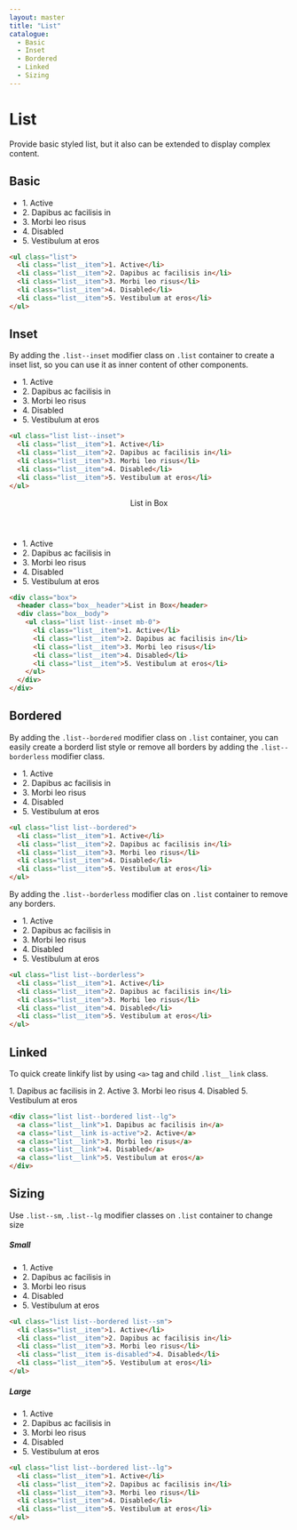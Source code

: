 ```yaml
---
layout: master
title: "List"
catalogue:
  - Basic
  - Inset
  - Bordered
  - Linked
  - Sizing
---
```


# List

Provide basic styled list, but it also can be extended to display complex content.

## Basic

<section class="snippet">
  <div class="snippet__preview">
    <ul class="list">
      <li class="list__item">1. Active</li>
      <li class="list__item">2. Dapibus ac facilisis in</li>
      <li class="list__item">3. Morbi leo risus</li>
      <li class="list__item">4. Disabled</li>
      <li class="list__item">5. Vestibulum at eros</li>
    </ul>
  </div>
  <div class="snippet__source">

```html
<ul class="list">
  <li class="list__item">1. Active</li>
  <li class="list__item">2. Dapibus ac facilisis in</li>
  <li class="list__item">3. Morbi leo risus</li>
  <li class="list__item">4. Disabled</li>
  <li class="list__item">5. Vestibulum at eros</li>
</ul>
```

  </div>
</section>

## Inset

By adding the `.list--inset` modifier class on `.list` container to create a inset list, so you can use it as inner content of other components.

<section class="snippet">
  <div class="snippet__preview">
    <ul class="list list--inset">
      <li class="list__item">1. Active</li>
      <li class="list__item">2. Dapibus ac facilisis in</li>
      <li class="list__item">3. Morbi leo risus</li>
      <li class="list__item">4. Disabled</li>
      <li class="list__item">5. Vestibulum at eros</li>
    </ul>
  </div>
  <div class="snippet__source">

```html
<ul class="list list--inset">
  <li class="list__item">1. Active</li>
  <li class="list__item">2. Dapibus ac facilisis in</li>
  <li class="list__item">3. Morbi leo risus</li>
  <li class="list__item">4. Disabled</li>
  <li class="list__item">5. Vestibulum at eros</li>
</ul>
```

  </div>
</section>

<section class="snippet">
  <div class="snippet__preview">
    <div class="box">
      <header class="box__header">List in Box</header>
      <div class="box__body">
        <ul class="list list--inset mb-0">
          <li class="list__item">1. Active</li>
          <li class="list__item">2. Dapibus ac facilisis in</li>
          <li class="list__item">3. Morbi leo risus</li>
          <li class="list__item">4. Disabled</li>
          <li class="list__item">5. Vestibulum at eros</li>
        </ul>
      </div>
    </div>
  </div>
  <div class="snippet__source">

```html
<div class="box">
  <header class="box__header">List in Box</header>
  <div class="box__body">
    <ul class="list list--inset mb-0">
      <li class="list__item">1. Active</li>
      <li class="list__item">2. Dapibus ac facilisis in</li>
      <li class="list__item">3. Morbi leo risus</li>
      <li class="list__item">4. Disabled</li>
      <li class="list__item">5. Vestibulum at eros</li>
    </ul>
  </div>
</div>
```

  </div>
</section>

## Bordered

By adding the `.list--bordered` modifier class on `.list` container, you can easily create a borderd list style or remove all borders by adding the `.list--borderless` modifier class.

<section class="snippet">
  <div class="snippet__preview">
    <ul class="list list--bordered">
      <li class="list__item">1. Active</li>
      <li class="list__item">2. Dapibus ac facilisis in</li>
      <li class="list__item">3. Morbi leo risus</li>
      <li class="list__item">4. Disabled</li>
      <li class="list__item">5. Vestibulum at eros</li>
    </ul>
  </div>
  <div class="snippet__source">

```html
<ul class="list list--bordered">
  <li class="list__item">1. Active</li>
  <li class="list__item">2. Dapibus ac facilisis in</li>
  <li class="list__item">3. Morbi leo risus</li>
  <li class="list__item">4. Disabled</li>
  <li class="list__item">5. Vestibulum at eros</li>
</ul>
```

  </div>
</section>

By adding the `.list--borderless` modifier clas on `.list` container to remove any borders.

<section class="snippet">
  <div class="snippet__preview">
    <ul class="list list--borderless">
      <li class="list__item">1. Active</li>
      <li class="list__item">2. Dapibus ac facilisis in</li>
      <li class="list__item">3. Morbi leo risus</li>
      <li class="list__item">4. Disabled</li>
      <li class="list__item">5. Vestibulum at eros</li>
    </ul>
  </div>
  <div class="snippet__source">

```html
<ul class="list list--borderless">
  <li class="list__item">1. Active</li>
  <li class="list__item">2. Dapibus ac facilisis in</li>
  <li class="list__item">3. Morbi leo risus</li>
  <li class="list__item">4. Disabled</li>
  <li class="list__item">5. Vestibulum at eros</li>
</ul>
```

  </div>
</section>

## Linked

To quick create linkify list by using `<a>` tag and child `.list__link` class.

<section class="snippet">
  <div class="snippet__preview">
    <div class="list list--bordered list--lg">
      <a class="list__link">1. Dapibus ac facilisis in</a>
      <a class="list__link is-active">2. Active</a>
      <a class="list__link">3. Morbi leo risus</a>
      <a class="list__link">4. Disabled</a>
      <a class="list__link">5. Vestibulum at eros</a>
    </div>
  </div>
  <div class="snippet__source">

```html
<div class="list list--bordered list--lg">
  <a class="list__link">1. Dapibus ac facilisis in</a>
  <a class="list__link is-active">2. Active</a>
  <a class="list__link">3. Morbi leo risus</a>
  <a class="list__link">4. Disabled</a>
  <a class="list__link">5. Vestibulum at eros</a>
</div>
```

  </div>
</section>

## Sizing

Use `.list--sm`, `.list--lg` modifier classes on `.list` container to change size

##### Small

<section class="snippet">
  <div class="snippet__preview">
    <ul class="list list--bordered list--sm">
      <li class="list__item">1. Active</li>
      <li class="list__item">2. Dapibus ac facilisis in</li>
      <li class="list__item">3. Morbi leo risus</li>
      <li class="list__item">4. Disabled</li>
      <li class="list__item">5. Vestibulum at eros</li>
    </ul>
  </div>
  <div class="snippet__source">

```html
<ul class="list list--bordered list--sm">
  <li class="list__item">1. Active</li>
  <li class="list__item">2. Dapibus ac facilisis in</li>
  <li class="list__item">3. Morbi leo risus</li>
  <li class="list__item is-disabled">4. Disabled</li>
  <li class="list__item">5. Vestibulum at eros</li>
</ul>
```

  </div>
</section>

##### Large

<section class="snippet">
  <div class="snippet__preview">
    <ul class="list list--bordered list--lg">
      <li class="list__item">1. Active</li>
      <li class="list__item">2. Dapibus ac facilisis in</li>
      <li class="list__item">3. Morbi leo risus</li>
      <li class="list__item">4. Disabled</li>
      <li class="list__item">5. Vestibulum at eros</li>
    </ul>
  </div>
  <div class="snippet__source">

```html
<ul class="list list--bordered list--lg">
  <li class="list__item">1. Active</li>
  <li class="list__item">2. Dapibus ac facilisis in</li>
  <li class="list__item">3. Morbi leo risus</li>
  <li class="list__item">4. Disabled</li>
  <li class="list__item">5. Vestibulum at eros</li>
</ul>
```

  </div>
</section>
